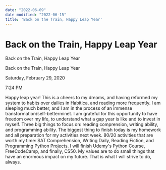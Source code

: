 ```yaml
---
date: "2022-06-09"
date modified: "2022-06-15"
title: 'Back on the Train, Happy Leap Year'
---
```


# Back on the Train, Happy Leap Year
Back on the Train, Happy Leap Year

Back on the Train, Happy Leap Year

Saturday, February 29, 2020

7:24 PM

Happy leap year! This is a cheers to my dreams, and having reformed my system to habits over dailies in Habitica, and reading more frequently. I am sleeping much better, and I am in the process of an immense transformation/self-betterminet. I am grateful for this opportunity to have freedom over my life, to understand what a gap year is like and to invest in myself. Three big things to focus on: reading comprension, writing ability, and programming ability. The biggest thing to finish today is my homework and all preparation for my activities next week. 80/20 activities that are worth my time: SAT Comprehension, Writing Daily, Reading Fiction, and Programming Python Projects. I will finish Udemy's Python Course, FreeCodeCamp, and finally, CS50. My values are to do small things that have an enormous impact on my future. That is what I will strive to do, always.
